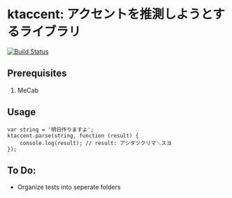 # ktaccent: アクセントを推測しようとするライブラリ
[![Build Status](https://img.shields.io/travis/k3zi/ktaccent/master.svg?style=flat-square)](https://travis-ci.org/k3zi/ktaccent)

## Prerequisites
1) MeCab

## Usage
```
var string = '明日作りますよ';
ktaccent.parse(string, function (result) {
    console.log(result); // result: アシタツクリマ＼スヨ
});
```

## To Do:
* Organize tests into seperate folders
